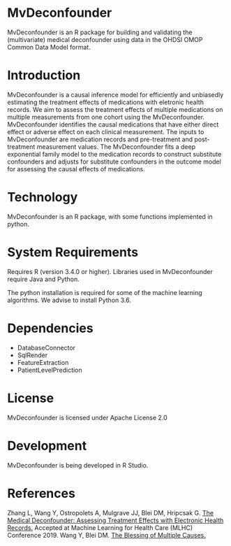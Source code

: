 MvDeconfounder
======================

MvDeconfounder is an R package for building and validating the (multivariate) medical deconfounder using data in the OHDSI OMOP Common Data Model format. 

Introduction
============

MvDeconfounder is a causal inference model for efficiently and unbiasedly estimating the treatment effects of medications with eletronic health records. We aim to assess the treatment effects of multiple medications on multiple measurements from one cohort using the MvDeconfounder. MvDeconfounder identifies the causal medications that have either direct effect or adverse effect on each clinical measurement. The inputs to MvDeconfounder are medication records and pre-treatment and post-treatment measurement values. The MvDeconfounder fits a deep exponential family model to the medication records to construct substitute confounders and adjusts for substitute confounders in the outcome model for assessing the causal effects of medications. 

Technology
==========
MvDeconfounder is an R package, with some functions implemented in python.

System Requirements
===================
Requires R (version 3.4.0 or higher). Libraries used in MvDeconfounder require Java and Python.

The python installation is required for some of the machine learning algorithms. We advise to
install Python 3.6. 

Dependencies
============
 * DatabaseConnector
 * SqlRender
 * FeatureExtraction
 * PatientLevelPrediction

License
=======
MvDeconfounder is licensed under Apache License 2.0

Development
===========
MvDeconfounder is being developed in R Studio.

References
===========
Zhang L, Wang Y, Ostropolets A, Mulgrave JJ, Blei DM, Hripcsak G. [The Medical Deconfounder: Assessing Treatment Effects with Electronic Health Records.](https://arxiv.org/abs/1904.02098) Accepted at Machine Learning for Health Care (MLHC) Conference 2019.
Wang Y, Blei DM. [The Blessing of Multiple Causes.](https://arxiv.org/abs/1805.06826)
